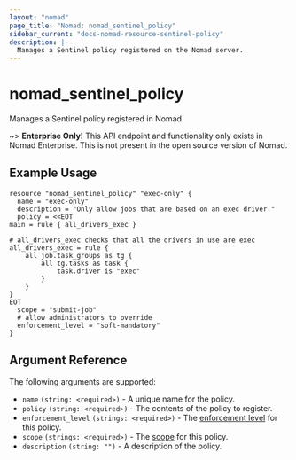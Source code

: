 ```yaml
---
layout: "nomad"
page_title: "Nomad: nomad_sentinel_policy"
sidebar_current: "docs-nomad-resource-sentinel-policy"
description: |-
  Manages a Sentinel policy registered on the Nomad server.
---
```


# nomad_sentinel_policy

Manages a Sentinel policy registered in Nomad.

~> **Enterprise Only!** This API endpoint and functionality only exists in
   Nomad Enterprise. This is not present in the open source version of Nomad.

## Example Usage

```hcl
resource "nomad_sentinel_policy" "exec-only" {
  name = "exec-only"
  description = "Only allow jobs that are based on an exec driver."
  policy = <<EOT
main = rule { all_drivers_exec }

# all_drivers_exec checks that all the drivers in use are exec
all_drivers_exec = rule {
    all job.task_groups as tg {
        all tg.tasks as task {
            task.driver is "exec"
        }
    }
}
EOT
  scope = "submit-job"
  # allow administrators to override
  enforcement_level = "soft-mandatory"
}
```

## Argument Reference

The following arguments are supported:

- `name` `(string: <required>)` - A unique name for the policy.
- `policy` `(string: <required>)` - The contents of the policy to register.
- `enforcement_level` `(strings: <required>)` - The [enforcement level][enforcement-level]
  for this policy.
- `scope` `(strings: <required>)` - The [scope][scope] for this policy.
- `description` `(string: "")` - A description of the policy.

[scope]: https://www.nomadproject.io/guides/sentinel-policy.html#policy-scope
[enforcement-level]: https://www.nomadproject.io/guides/sentinel-policy.html#enforcement-level
